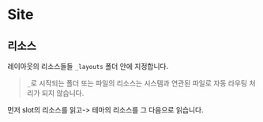 # Site

## 리소스
레이아웃의 리소스들들 `_layouts` 폴더 안에 지정합니다.
> `_`로 시작되는 폴더 또는 파일의 리소스는 시스템과 연관된 파일로 자동 라우팅 처리가 되지 않습니다.

먼저 slot의 리소스를 읽고-> 테마의 리소스를 그 다음으로 읽습니다.
